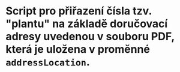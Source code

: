 # Script pro přiřazení čísla tzv. "plantu" na základě doručovací adresy uvedenou v souboru PDF, která je uložena v proměnné `addressLocation`.
